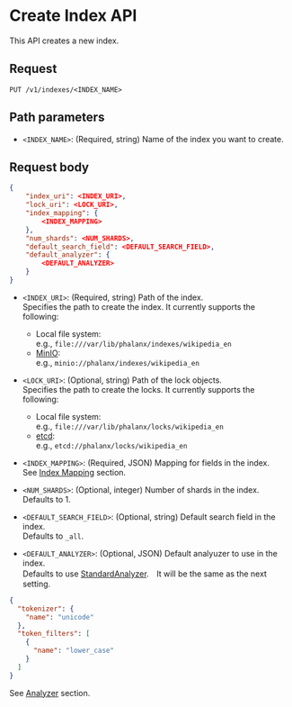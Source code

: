 # Create Index API

This API creates a new index.

## Request

```
PUT /v1/indexes/<INDEX_NAME>
```

## Path parameters

- `<INDEX_NAME>`: (Required, string) Name of the index you want to create.


## Request body

```json
{
    "index_uri": <INDEX_URI>,
    "lock_uri": <LOCK_URI>,
    "index_mapping": {
        <INDEX_MAPPING>
    },
    "num_shards": <NUM_SHARDS>,
	"default_search_field": <DEFAULT_SEARCH_FIELD>,
	"default_analyzer": {
        <DEFAULT_ANALYZER>
	}
}
```

- `<INDEX_URI>`: (Required, string) Path of the index.  
Specifies the path to create the index. It currently supports the following:
  - Local file system:  
  e.g., `file:///var/lib/phalanx/indexes/wikipedia_en`  
  - [MinIO](https://min.io/):  
  e.g., `minio://phalanx/indexes/wikipedia_en`  


- `<LOCK_URI>`: (Optional, string) Path of the lock objects.  
Specifies the path to create the locks. It currently supports the following:
  - Local file system:  
  e.g., `file:///var/lib/phalanx/locks/wikipedia_en`  
  - [etcd](https://etcd.io/):  
  e.g., `etcd://phalanx/locks/wikipedia_en`  


- `<INDEX_MAPPING>`: (Required, JSON) Mapping for fields in the index.  
See [Index Mapping](/index_mapping.md) section.


- `<NUM_SHARDS>`: (Optional, integer) Number of shards in the index.  
Defaults to 1.


- `<DEFAULT_SEARCH_FIELD>`: (Optional, string) Default search field in the index.  
Defaults to `_all`.


- `<DEFAULT_ANALYZER>`: (Optional, JSON) Default analyuzer to use in the index.  
Defaults to use [StandardAnalyzer](https://github.com/blugelabs/bluge/blob/master/analysis/analyzer/standard.go).　It will be the same as the next setting.  

```json
{
  "tokenizer": {
    "name": "unicode"
  },
  "token_filters": [
    {
      "name": "lower_case"
    }
  ]
}
```

See [Analyzer](/analyzer.md) section.
